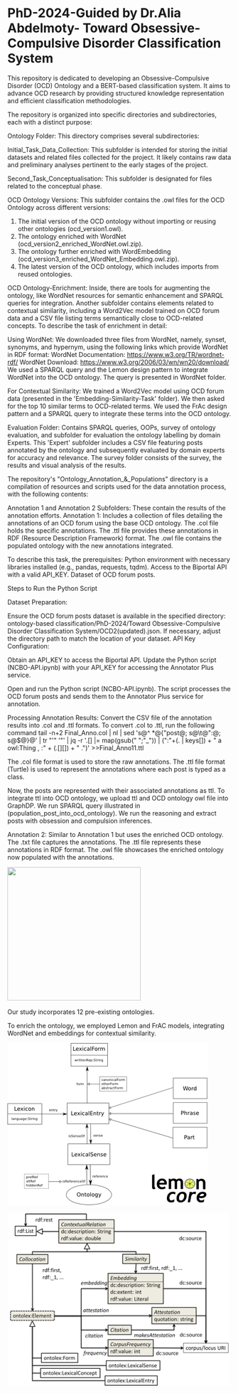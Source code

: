 # PhD-2024-Guided by Dr.Alia Abdelmoty- Toward Obsessive-Compulsive Disorder Classification System 


This repository is dedicated to developing an Obsessive-Compulsive Disorder (OCD) Ontology and a BERT-based classification system. It aims to advance OCD research by providing structured knowledge representation and efficient classification methodologies. 

The repository is organized into specific directories and subdirectories, each with a distinct purpose:

Ontology Folder: This directory comprises several subdirectories:

Initial_Task_Data_Collection: This subfolder is intended for storing the initial datasets and related files collected for the project. It likely contains raw data and preliminary analyses pertinent to the early stages of the project.

Second_Task_Conceptualisation: This subfolder is designated for files related to the conceptual phase. 

OCD Ontology Versions: This subfolder contains the .owl files for the OCD Ontology across different versions:

1. The initial version of the OCD ontology without importing or reusing other ontologies (ocd_version1.owl).
2. The ontology enriched with WordNet (ocd_version2_enriched_WordNet.owl.zip).
3. The ontology further enriched with WordEmbedding (ocd_version3_enriched_WordNet_Embedding.owl.zip).
4. The latest version of the OCD ontology, which includes imports from reused ontologies.



OCD Ontology-Enrichment: Inside, there are tools for augmenting the ontology, like WordNet resources for semantic enhancement and SPARQL queries for integration. Another subfolder contains elements related to contextual similarity, including a Word2Vec model trained on OCD forum data and a CSV file listing terms semantically close to OCD-related concepts. 
To describe the task of enrichment in detail:

Using WordNet:
We downloaded three files from WordNet, namely, synset, synonyms, and hypernym, using the following links which provide WordNet in RDF format:
WordNet Documentation: https://www.w3.org/TR/wordnet-rdf/
WordNet Download: https://www.w3.org/2006/03/wn/wn20/download/
We used a SPARQL query and the Lemon design pattern to integrate WordNet into the OCD ontology. The query is presented in WordNet folder.

For Contextual Similarity:
We trained a Word2Vec model using OCD forum data (presented in the 'Embedding-Similarity-Task' folder).
We then asked for the top 10 similar terms to OCD-related terms.
We used the FrAc design pattern and a SPARQL query to integrate these terms into the OCD ontology.

Evaluation Folder: Contains SPARQL queries, OOPs, survey of ontology evaluation, and subfolder for evaluation the ontology labelling by domain Experts. This 'Expert' subfolder includes a CSV file featuring posts annotated by the ontology and subsequently evaluated by domain experts for accuracy and relevance.  The survey folder consists of the survey, the results and visual analysis of the results. 

The repository's "Ontology_Annotation_&_Populations" directory is a compilation of resources and scripts used for the data annotation process, with the following contents:

Annotation 1 and Annotation 2 Subfolders: These contain the results of the annotation efforts.
Annotation 1: Includes a collection of files detailing the annotations of an OCD forum using the base OCD ontology.
The .col file holds the specific annotations.
The .ttl file provides these annotations in RDF (Resource Description Framework) format.
The .owl file contains the populated ontology with the new annotations integrated.

To describe this task, the prerequisites:
Python environment with necessary libraries installed (e.g., pandas, requests, tqdm).
Access to the Biportal API with a valid API_KEY.
Dataset of OCD forum posts.

Steps to Run the Python Script

Dataset Preparation:

Ensure the OCD forum posts dataset is available in the specified directory: ontology-based classification/PhD-2024/Toward Obsessive-Compulsive Disorder Classification System/OCD2(updated).json.
If necessary, adjust the directory path to match the location of your dataset.
API Key Configuration:

Obtain an API_KEY to access the Biportal API.
Update the Python script (NCBO-API.ipynb) with your API_KEY for accessing the Annotator Plus service.

Open and run the Python script (NCBO-API.ipynb).
The script processes the OCD forum posts and sends them to the Annotator Plus service for annotation.

Processing Annotation Results:
Convert the CSV file of the annotation results into .col and .ttl formats.
To convert .col to .ttl, run the following command 
tail -n+2 Final_Anno.col | nl | sed 's@^ *@{"post@; s@\t@":@; s@$@}@' | tr "'" '"' | jq -r '.[] |= map(gsub(" ";"_")) | (":"+(. | keys[]) + " a owl:Thing , :" + (.[][]) + " .")' >>Final_Anno11.ttl

The .col file format is used to store the raw annotations.
The .ttl file format (Turtle) is used to represent the annotations where each post is typed as a class.

Now, the posts are represented with their associated annotations as ttl. To integrate ttl into OCD ontology, we upload ttl and OCD ontology owl file into GraphDP. We run SPARQL query illustrated in (population_post_into_ocd_ontology). We run the reasoning and extract posts with obsession and compulsion inferences. 

Annotation 2: Similar to Annotation 1 but uses the enriched OCD ontology.
The .txt file captures the annotations.
The .ttl file represents these annotations in RDF format.
The .owl file showcases the enriched ontology now populated with the annotations.



<img src="https://github.com/areejnasser/PhD-2024/assets/58149704/62e9b99e-599d-497e-b02e-1706919ac8c2" width="300" height="300">


Our study incorporates 12 pre-existing ontologies.




To enrich the ontology, we employed Lemon and FrAC models, integrating WordNet and embeddings for contextual similarity.

![Ontology-Enrichment WordNet lemon-core](/Toward%20Obsessive-Compulsive%20Disorder%20Classification%20System/Ontology/Ontology-Enrichment/WordNet/lemon-core.png)


<img src="/Toward%20Obsessive-Compulsive%20Disorder%20Classification%20System/Ontology/Ontology-Enrichment/Contextual-similarity/ontolex-frac.png" width="500">


